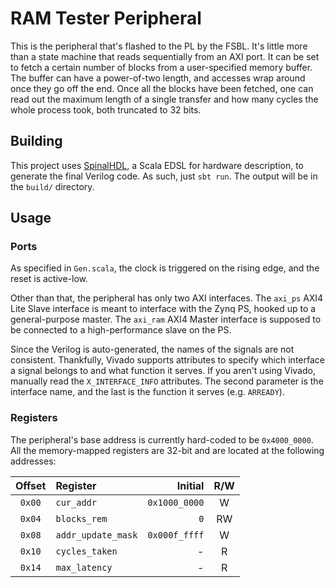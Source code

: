 # RAM Tester Peripheral

This is the peripheral that's flashed to the PL by the FSBL. It's little more
than a state machine that reads sequentially from an AXI port. It can be set to
fetch a certain number of blocks from a user-specified memory buffer. The buffer
can have a power-of-two length, and accesses wrap around once they go off the
end. Once all the blocks have been fetched, one can read out the maximum length
of a single transfer and how many cycles the whole process took, both truncated
to 32 bits.

## Building

This project uses [SpinalHDL][1], a Scala EDSL for hardware description, to
generate the final Verilog code. As such, just `sbt run`. The output will be in
the `build/` directory.

## Usage

### Ports

As specified in `Gen.scala`, the clock is triggered on the rising edge, and the
reset is active-low.

Other than that, the peripheral has only two AXI interfaces. The `axi_ps` AXI4
Lite Slave interface is meant to interface with the Zynq PS, hooked up to a
general-purpose master. The `axi_ram` AXI4 Master interface is supposed to be
connected to a high-performance slave on the PS.

Since the Verilog is auto-generated, the names of the signals are not
consistent. Thankfully, Vivado supports attributes to specify which interface a
signal belongs to and what function it serves. If you aren't using Vivado,
manually read the `X_INTERFACE_INFO` attributes. The second parameter is the
interface name, and the last is the function it serves (e.g. `ARREADY`).

### Registers

The peripheral's base address is currently hard-coded to be `0x4000_0000`. All
the memory-mapped registers are 32-bit and are located at the following
addresses:

| Offset |      Register      |    Initial    |  R/W  |
| :----: | :----------------- | ------------: | :---: |
| `0x00` | `cur_addr`         | `0x1000_0000` |   W   |
| `0x04` | `blocks_rem`       |           `0` |  RW   |
| `0x08` | `addr_update_mask` | `0x000f_ffff` |   W   |
| `0x10` | `cycles_taken`     |       -       |   R   |
| `0x14` | `max_latency`      |       -       |   R   |

[1]: https://github.com/SpinalHDL/SpinalHDL "GitHub: SpinalHDL/SpinalHDL"
